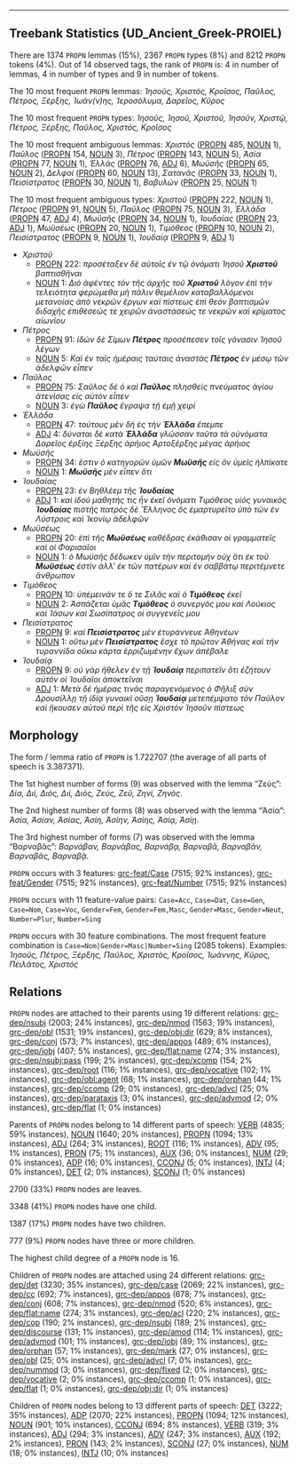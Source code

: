 

--------------------------------------------------------------------------------

## Treebank Statistics (UD_Ancient_Greek-PROIEL)

There are 1374 `PROPN` lemmas (15%), 2367 `PROPN` types (8%) and 8212 `PROPN` tokens (4%).
Out of 14 observed tags, the rank of `PROPN` is: 4 in number of lemmas, 4 in number of types and 9 in number of tokens.

The 10 most frequent `PROPN` lemmas: <em>Ἰησοῦς, Χριστός, Κροῖσος, Παῦλος, Πέτρος, Ξέρξης, Ἰωάν(ν)ης, Ἱεροσόλυμα, Δαρεῖος, Κῦρος</em>

The 10 most frequent `PROPN` types:  <em>Ἰησοῦς, Ἰησοῦ, Χριστοῦ, Ἰησοῦν, Χριστῷ, Πέτρος, Ξέρξης, Παῦλος, Χριστὸς, Κροῖσος</em>

The 10 most frequent ambiguous lemmas: <em>Χριστός</em> ([PROPN]() 485, [NOUN]() 1), <em>Παῦλος</em> ([PROPN]() 154, [NOUN]() 3), <em>Πέτρος</em> ([PROPN]() 143, [NOUN]() 5), <em>Ἀσία</em> ([PROPN]() 77, [NOUN]() 1), <em>Ἑλλάς</em> ([PROPN]() 76, [ADJ]() 6), <em>Μωϋσῆς</em> ([PROPN]() 65, [NOUN]() 2), <em>Δελφοί</em> ([PROPN]() 60, [NOUN]() 13), <em>Σατανᾶς</em> ([PROPN]() 33, [NOUN]() 1), <em>Πεισίστρατος</em> ([PROPN]() 30, [NOUN]() 1), <em>Βαβυλών</em> ([PROPN]() 25, [NOUN]() 1)

The 10 most frequent ambiguous types:  <em>Χριστοῦ</em> ([PROPN]() 222, [NOUN]() 1), <em>Πέτρος</em> ([PROPN]() 91, [NOUN]() 5), <em>Παῦλος</em> ([PROPN]() 75, [NOUN]() 3), <em>Ἑλλάδα</em> ([PROPN]() 47, [ADJ]() 4), <em>Μωϋσῆς</em> ([PROPN]() 34, [NOUN]() 1), <em>Ἰουδαίας</em> ([PROPN]() 23, [ADJ]() 1), <em>Μωϋσέως</em> ([PROPN]() 20, [NOUN]() 1), <em>Τιμόθεος</em> ([PROPN]() 10, [NOUN]() 2), <em>Πεισίστρατος</em> ([PROPN]() 9, [NOUN]() 1), <em>Ἰουδαίᾳ</em> ([PROPN]() 9, [ADJ]() 1)


* <em>Χριστοῦ</em>
  * [PROPN]() 222: <em>προσέταξεν δὲ αὐτοῖς ἐν τῷ ὀνόματι Ἰησοῦ <b>Χριστοῦ</b> βαπτισθῆναι</em>
  * [NOUN]() 1: <em>Διὸ ἀφέντες τὸν τῆς ἀρχῆς τοῦ <b>Χριστοῦ</b> λόγον ἐπὶ τὴν τελειότητα φερώμεθα μὴ πάλιν θεμέλιον καταβαλλόμενοι μετανοίας ἀπὸ νεκρῶν ἔργων καὶ πίστεως ἐπὶ θεόν βαπτισμῶν διδαχῆς ἐπιθέσεώς τε χειρῶν ἀναστάσεώς τε νεκρῶν καὶ κρίματος αἰωνίου</em>
* <em>Πέτρος</em>
  * [PROPN]() 91: <em>ἰδὼν δὲ Σίμων <b>Πέτρος</b> προσέπεσεν τοῖς γόνασιν Ἰησοῦ λέγων</em>
  * [NOUN]() 5: <em>Καὶ ἐν ταῖς ἡμέραις ταύταις ἀναστὰς <b>Πέτρος</b> ἐν μέσῳ τῶν ἀδελφῶν εἶπεν</em>
* <em>Παῦλος</em>
  * [PROPN]() 75: <em>Σαῦλος δέ ὁ καὶ <b>Παῦλος</b> πλησθεὶς πνεύματος ἁγίου ἀτενίσας εἰς αὐτὸν εἶπεν</em>
  * [NOUN]() 3: <em>ἐγὼ <b>Παῦλος</b> ἔγραψα τῇ ἐμῇ χειρί</em>
* <em>Ἑλλάδα</em>
  * [PROPN]() 47: <em>τούτους μὲν δὴ ἐς τὴν <b>Ἑλλάδα</b> ἔπεμπε</em>
  * [ADJ]() 4: <em>δύναται δὲ κατὰ <b>Ἑλλάδα</b> γλῶσσαν ταῦτα τὰ οὐνόματα Δαρεῖος ἐρξίης Ξέρξης ἀρήιος Ἀρτοξέρξης μέγας ἀρήιος</em>
* <em>Μωϋσῆς</em>
  * [PROPN]() 34: <em>ἔστιν ὁ κατηγορῶν ὑμῶν <b>Μωϋσῆς</b> εἰς ὃν ὑμεῖς ἠλπίκατε</em>
  * [NOUN]() 1: <em><b>Μωϋσῆς</b> μὲν εἶπεν ὅτι</em>
* <em>Ἰουδαίας</em>
  * [PROPN]() 23: <em>ἐν Βηθλέεμ τῆς <b>Ἰουδαίας</b></em>
  * [ADJ]() 1: <em>καὶ ἰδοὺ μαθητής τις ἦν ἐκεῖ ὀνόματι Τιμόθεος υἱὸς γυναικὸς <b>Ἰουδαίας</b> πιστῆς πατρὸς δὲ Ἕλληνος ὃς ἐμαρτυρεῖτο ὑπὸ τῶν ἐν Λύστροις καὶ Ἰκονίῳ ἀδελφῶν</em>
* <em>Μωϋσέως</em>
  * [PROPN]() 20: <em>ἐπὶ τῆς <b>Μωϋσέως</b> καθέδρας ἐκάθισαν οἱ γραμματεῖς καὶ οἱ Φαρισαῖοι</em>
  * [NOUN]() 1: <em>ὁ Μωϋσῆς δέδωκεν ὑμῖν τὴν περιτομήν οὐχ ὅτι ἐκ τοῦ <b>Μωϋσέως</b> ἐστίν ἀλλ’ ἐκ τῶν πατέρων καὶ ἐν σαββάτῳ περιτέμνετε ἄνθρωπον</em>
* <em>Τιμόθεος</em>
  * [PROPN]() 10: <em>ὑπέμεινάν τε ὅ τε Σιλᾶς καὶ ὁ <b>Τιμόθεος</b> ἐκεῖ</em>
  * [NOUN]() 2: <em>Ἀσπάζεται ὑμᾶς <b>Τιμόθεος</b> ὁ συνεργός μου καὶ Λούκιος καὶ Ἰάσων καὶ Σωσίπατρος οἱ συγγενεῖς μου</em>
* <em>Πεισίστρατος</em>
  * [PROPN]() 9: <em>καὶ <b>Πεισίστρατος</b> μὲν ἐτυράννευε Ἀθηνέων</em>
  * [NOUN]() 1: <em>οὕτω μὲν <b>Πεισίστρατος</b> ἔσχε τὸ πρῶτον Ἀθήνας καὶ τὴν τυραννίδα οὔκω κάρτα ἐρριζωμένην ἔχων ἀπέβαλε</em>
* <em>Ἰουδαίᾳ</em>
  * [PROPN]() 9: <em>οὐ γὰρ ἤθελεν ἐν τῇ <b>Ἰουδαίᾳ</b> περιπατεῖν ὅτι ἐζήτουν αὐτὸν οἱ Ἰουδαῖοι ἀποκτεῖναι</em>
  * [ADJ]() 1: <em>Μετὰ δὲ ἡμέρας τινὰς παραγενόμενος ὁ Φῆλιξ σὺν Δρουσίλλῃ τῇ ἰδίᾳ γυναικὶ οὔσῃ <b>Ἰουδαίᾳ</b> μετεπέμψατο τὸν Παῦλον καὶ ἤκουσεν αὐτοῦ περὶ τῆς εἰς Χριστὸν Ἰησοῦν πίστεως</em>

## Morphology

The form / lemma ratio of `PROPN` is 1.722707 (the average of all parts of speech is 3.387371).

The 1st highest number of forms (9) was observed with the lemma “Ζεύς”: <em>Δία, Διί, Διός, Διὶ, Διὸς, Ζεὺς, Ζεῦ, Ζηνὶ, Ζηνὸς</em>.

The 2nd highest number of forms (8) was observed with the lemma “Ἀσία”: <em>Ἀσία, Ἀσίαν, Ἀσίας, Ἀσίη, Ἀσίην, Ἀσίης, Ἀσίᾳ, Ἀσίῃ</em>.

The 3rd highest number of forms (7) was observed with the lemma “Βαρναβᾶς”: <em>Βαρνάβαν, Βαρνάβας, Βαρνάβᾳ, Βαρναβᾶ, Βαρναβᾶν, Βαρναβᾶς, Βαρναβᾷ</em>.

`PROPN` occurs with 3 features: [grc-feat/Case]() (7515; 92% instances), [grc-feat/Gender]() (7515; 92% instances), [grc-feat/Number]() (7515; 92% instances)

`PROPN` occurs with 11 feature-value pairs: `Case=Acc`, `Case=Dat`, `Case=Gen`, `Case=Nom`, `Case=Voc`, `Gender=Fem`, `Gender=Fem,Masc`, `Gender=Masc`, `Gender=Neut`, `Number=Plur`, `Number=Sing`

`PROPN` occurs with 30 feature combinations.
The most frequent feature combination is `Case=Nom|Gender=Masc|Number=Sing` (2085 tokens).
Examples: <em>Ἰησοῦς, Πέτρος, Ξέρξης, Παῦλος, Χριστὸς, Κροῖσος, Ἰωάννης, Κῦρος, Πειλᾶτος, Χριστός</em>


## Relations

`PROPN` nodes are attached to their parents using 19 different relations: [grc-dep/nsubj]() (2003; 24% instances), [grc-dep/nmod]() (1563; 19% instances), [grc-dep/obl]() (1531; 19% instances), [grc-dep/obj:dir]() (629; 8% instances), [grc-dep/conj]() (573; 7% instances), [grc-dep/appos]() (489; 6% instances), [grc-dep/iobj]() (407; 5% instances), [grc-dep/flat:name]() (274; 3% instances), [grc-dep/nsubj:pass]() (199; 2% instances), [grc-dep/xcomp]() (154; 2% instances), [grc-dep/root]() (116; 1% instances), [grc-dep/vocative]() (102; 1% instances), [grc-dep/obl:agent]() (68; 1% instances), [grc-dep/orphan]() (44; 1% instances), [grc-dep/ccomp]() (29; 0% instances), [grc-dep/advcl]() (25; 0% instances), [grc-dep/parataxis]() (3; 0% instances), [grc-dep/advmod]() (2; 0% instances), [grc-dep/flat]() (1; 0% instances)

Parents of `PROPN` nodes belong to 14 different parts of speech: [VERB]() (4835; 59% instances), [NOUN]() (1640; 20% instances), [PROPN]() (1094; 13% instances), [ADJ]() (264; 3% instances), [ROOT]() (116; 1% instances), [ADV]() (95; 1% instances), [PRON]() (75; 1% instances), [AUX]() (36; 0% instances), [NUM]() (29; 0% instances), [ADP]() (16; 0% instances), [CCONJ]() (5; 0% instances), [INTJ]() (4; 0% instances), [DET]() (2; 0% instances), [SCONJ]() (1; 0% instances)

2700 (33%) `PROPN` nodes are leaves.

3348 (41%) `PROPN` nodes have one child.

1387 (17%) `PROPN` nodes have two children.

777 (9%) `PROPN` nodes have three or more children.

The highest child degree of a `PROPN` node is 16.

Children of `PROPN` nodes are attached using 24 different relations: [grc-dep/det]() (3230; 35% instances), [grc-dep/case]() (2069; 22% instances), [grc-dep/cc]() (692; 7% instances), [grc-dep/appos]() (678; 7% instances), [grc-dep/conj]() (608; 7% instances), [grc-dep/nmod]() (520; 6% instances), [grc-dep/flat:name]() (274; 3% instances), [grc-dep/acl]() (220; 2% instances), [grc-dep/cop]() (190; 2% instances), [grc-dep/nsubj]() (189; 2% instances), [grc-dep/discourse]() (131; 1% instances), [grc-dep/amod]() (114; 1% instances), [grc-dep/advmod]() (101; 1% instances), [grc-dep/iobj]() (89; 1% instances), [grc-dep/orphan]() (57; 1% instances), [grc-dep/mark]() (27; 0% instances), [grc-dep/obl]() (25; 0% instances), [grc-dep/advcl]() (7; 0% instances), [grc-dep/nummod]() (3; 0% instances), [grc-dep/fixed]() (2; 0% instances), [grc-dep/vocative]() (2; 0% instances), [grc-dep/ccomp]() (1; 0% instances), [grc-dep/flat]() (1; 0% instances), [grc-dep/obj:dir]() (1; 0% instances)

Children of `PROPN` nodes belong to 13 different parts of speech: [DET]() (3222; 35% instances), [ADP]() (2070; 22% instances), [PROPN]() (1094; 12% instances), [NOUN]() (901; 10% instances), [CCONJ]() (694; 8% instances), [VERB]() (319; 3% instances), [ADJ]() (294; 3% instances), [ADV]() (247; 3% instances), [AUX]() (192; 2% instances), [PRON]() (143; 2% instances), [SCONJ]() (27; 0% instances), [NUM]() (18; 0% instances), [INTJ]() (10; 0% instances)

